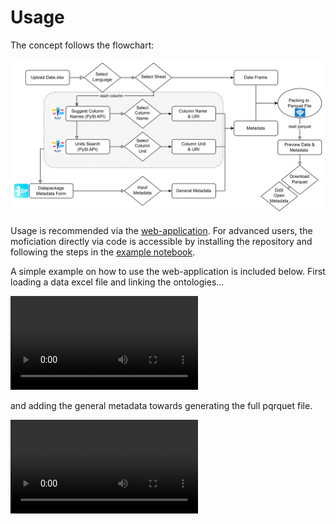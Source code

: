 # Usage

The concept follows the flowchart:

![flowchart](../trailpack.drawio.png)

Usage is recommended via the [web-application](https://trailpack.streamlit.app/). 
For advanced users, the moficiation directly via code is accessible by installing the repository and following the steps in the [example notebook](https://github.com/TimoDiepers/trailpack/blob/main/examples/example_packing.ipynb).

A simple example on how to use the web-application is included below. First loading a data excel file and linking the ontologies...

![](uploading_and_ontology_streamlit-streamlit_app-2025-10-17-08-10-31.webm)

and adding the general metadata towards generating the full pqrquet file.

![](general_metadata_to_download_streamlit-streamlit_app-2025-10-17-08-10-00.webm)
